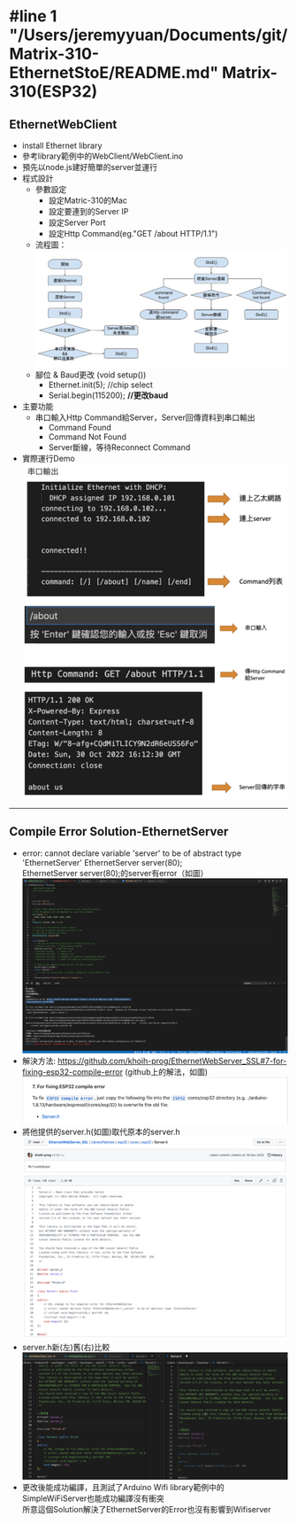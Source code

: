 #line 1 "/Users/jeremyyuan/Documents/git/Matrix-310-EthernetStoE/README.md"
Matrix-310(ESP32)
===
EthernetWebClient
---

+ install Ethernet library
+ 參考library範例中的WebClient/WebClient.ino
+ 預先以node.js建好簡單的server並運行
+ 程式設計
  + 參數設定
    + 設定Matric-310的Mac
    + 設定要連到的Server IP
    + 設定Server Port
    + 設定Http Command(eg."GET /about HTTP/1.1")
  + 流程圖：
  ![Alt text](/img/ethernetStoE/Flow_Chart.jpg)
  + 腳位 & Baud更改 (void setup())
    + Ethernet.init(5); //chip select
    + Serial.begin(115200); **//更改baud**
+ 主要功能
  + 串口輸入Http Command給Server，Server回傳資料到串口輸出
    + Command Found
    + Command Not Found
    + Server斷線，等待Reconnect Command
+ 實際運行Demo
  ![Alt text](/img/ethernetStoE/Demo_1.png)
  ![Alt text](/img/ethernetStoE/Demo_2.png)
  ![Alt text](/img/ethernetStoE/Demo_3.png)

---

Compile Error Solution-EthernetServer
---
+ error: cannot declare variable 'server' to be of abstract type 'EthernetServer'
 EthernetServer server(80);  
EthernetServer server(80);的server有error（如圖）
![Alt text](/img/ServerCompileError/Error.png)
+ 解決方法: https://github.com/khoih-prog/EthernetWebServer_SSL#7-for-fixing-esp32-compile-error
(github上的解法，如圖)
![Alt text](/img/ServerCompileError/Solution_1.png)
+ 將他提供的server.h(如圖)取代原本的server.h
![Alt text](/img/ServerCompileError/Solution_File.png)
+ server.h新(左)舊(右)比較
![Alt text](/img/ServerCompileError/Overwrite.png)
+ 更改後能成功編譯，且測試了Arduino Wifi library範例中的SimpleWiFiServer也能成功編譯沒有衝突  
所意這個Solution解決了EthernetServer的Error也沒有影響到Wifiserver
